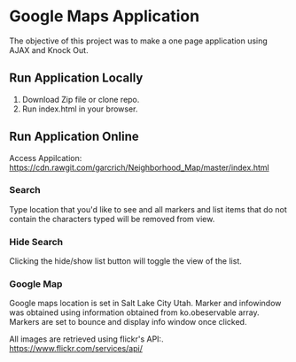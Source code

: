 # Google Maps Application
The objective of this project was to make a one page application using AJAX and Knock Out.

## Run Application Locally

1. Download Zip file or clone repo.
2. Run index.html in your browser.

## Run Application Online
Access Appilcation: https://cdn.rawgit.com/garcrich/Neighborhood_Map/master/index.html

### Search
Type location that you'd like to see and all markers and list items that do not contain the characters typed will be removed from view.

### Hide Search
Clicking the hide/show list button will toggle the view of the list.

### Google Map
Google maps location is set in Salt Lake City Utah. Marker and infowindow was obtained using information obtained from ko.obeservable array. Markers are set to bounce and display info window once clicked.

All images are retrieved using flickr's API:. https://www.flickr.com/services/api/
